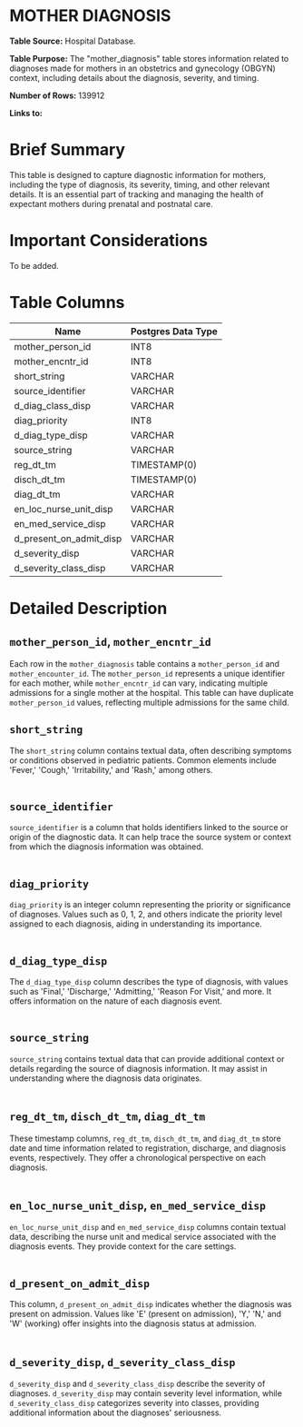 <h1><b>MOTHER DIAGNOSIS</h1></b>

**Table Source:** Hospital Database.

**Table Purpose:** The "mother_diagnosis" table stores information related to diagnoses made for mothers in an obstetrics and gynecology (OBGYN) context, including details about the diagnosis, severity, and timing.

**Number of Rows:** 139912

**Links to:**
<!-- * PATIENTS on `SUBJECT_ID` -->

# Brief Summary

This table is designed to capture diagnostic information for mothers, including the type of diagnosis, its severity, timing, and other relevant details. It is an essential part of tracking and managing the health of expectant mothers during prenatal and postnatal care.

# Important Considerations

To be added.
<!-- 
* The data is sourced from the admission, discharge, and transfer database from the hospital (often referred to as 'ADT' data).
* Organ donor accounts are sometimes created for patients who died in the hospital. These are distinct hospital admissions with very short, sometimes negative lengths of stay. Furthermore, their `DEATHTIME` is frequently the same as the earlier patient admission's `DEATHTIME`.
* All text data, except for that in the `INSURANCE` column, is stored in upper case. -->

# Table Columns

Name | Postgres Data Type
---- | -----------------
mother\_person\_id | INT8
mother\_encntr\_id | INT8
short\_string | VARCHAR
source\_identifier | VARCHAR
d\_diag\_class\_disp | VARCHAR
diag\_priority | INT8
d\_diag\_type\_disp | VARCHAR
source\_string | VARCHAR
reg\_dt\_tm | TIMESTAMP(0)
disch\_dt\_tm | TIMESTAMP(0)
diag\_dt\_tm | VARCHAR
en\_loc\_nurse\_unit\_disp | VARCHAR
en\_med\_service\_disp | VARCHAR
d\_present\_on\_admit\_disp | VARCHAR
d\_severity\_disp | VARCHAR
d\_severity\_class\_disp | VARCHAR

# Detailed Description

## `mother_person_id`, `mother_encntr_id`
Each row in the `mother_diagnosis` table contains a `mother_person_id` and `mother_encounter_id`. The `mother_person_id` represents a unique identifier for each mother, while `mother_encntr_id` can vary, indicating multiple admissions for a single mother at the hospital. This table can have duplicate `mother_person_id` values, reflecting multiple admissions for the same child.

## `short_string`
The `short_string` column contains textual data, often describing symptoms or conditions observed in pediatric patients. Common elements include 'Fever,' 'Cough,' 'Irritability,' and 'Rash,' among others.
<br></br>

## `source_identifier`
`source_identifier` is a column that holds identifiers linked to the source or origin of the diagnostic data. It can help trace the source system or context from which the diagnosis information was obtained.
<br></br>

## `diag_priority`
`diag_priority` is an integer column representing the priority or significance of diagnoses. Values such as 0, 1, 2, and others indicate the priority level assigned to each diagnosis, aiding in understanding its importance.
<br></br>

## `d_diag_type_disp`
The `d_diag_type_disp` column describes the type of diagnosis, with values such as 'Final,' 'Discharge,' 'Admitting,' 'Reason For Visit,' and more. It offers information on the nature of each diagnosis event.
<br></br>

## `source_string`
`source_string` contains textual data that can provide additional context or details regarding the source of diagnosis information. It may assist in understanding where the diagnosis data originates.
<br></br>

## `reg_dt_tm`, `disch_dt_tm`, `diag_dt_tm`
These timestamp columns, `reg_dt_tm`, `disch_dt_tm`, and `diag_dt_tm`  store date and time information related to registration, discharge, and diagnosis events, respectively. They offer a chronological perspective on each diagnosis.
<br></br>

## `en_loc_nurse_unit_disp`, `en_med_service_disp`
`en_loc_nurse_unit_disp` and `en_med_service_disp` columns contain textual data, describing the nurse unit and medical service associated with the diagnosis events. They provide context for the care settings.
<br></br>

## `d_present_on_admit_disp`
This column, `d_present_on_admit_disp` indicates whether the diagnosis was present on admission. Values like 'E' (present on admission), 'Y,' 'N,' and 'W' (working) offer insights into the diagnosis status at admission.
<br></br>

## `d_severity_disp`, `d_severity_class_disp`
`d_severity_disp` and `d_severity_class_disp` describe the severity of diagnoses.  `d_severity_disp` may contain severity level information, while `d_severity_class_disp` categorizes severity into classes, providing additional information about the diagnoses' seriousness.

